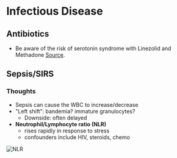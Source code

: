 # Infectious Disease

## Antibiotics

- Be aware of the risk of serotonin syndrome with Linezolid and Methadone [Source](https://www.pharmacytimes.com/publications/issue/2018/september2018/linezolid-and-serotonin-syndrome).

## Sepsis/SIRS

### Thoughts

- Sepsis can cause the WBC to increase/decrease
- "Left shift": bandemia? immature granulocytes?
    - Downside: often delayed
- **Neutrophil/Lymphocyte ratio (NLR)**
    - rises rapidly in response to stress
    - confounders include HIV, steroids, chemo

![NLR](https://i0.wp.com/emcrit.org/wp-content/uploads/2020/01/nlralgo-scaled.jpg?resize=768%2C230&ssl=1)